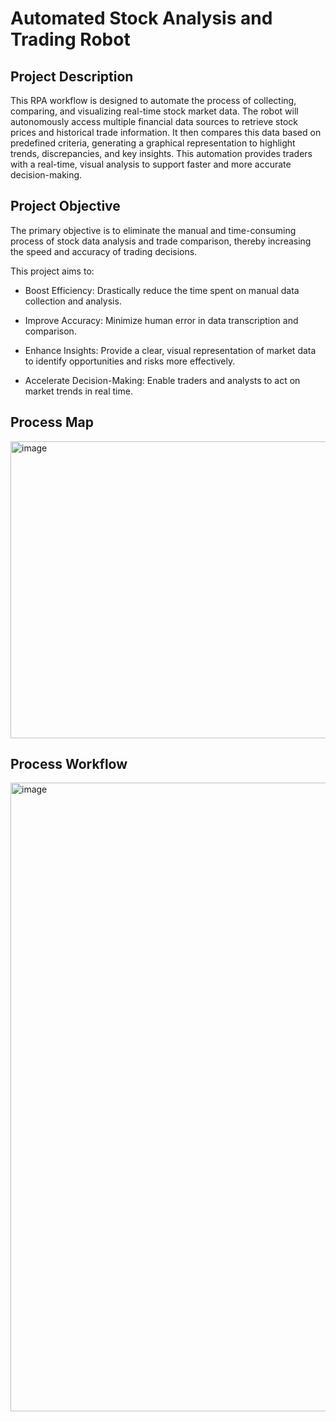# Automated Stock Analysis and Trading Robot
## Project Description
This RPA workflow is designed to automate the process of collecting, comparing, and visualizing real-time stock market data. The robot will autonomously access multiple financial data sources to retrieve stock prices and historical trade information. It then compares this data based on predefined criteria, generating a graphical representation to highlight trends, discrepancies, and key insights. This automation provides traders with a real-time, visual analysis to support faster and more accurate decision-making.

## Project Objective
The primary objective is to eliminate the manual and time-consuming process of stock data analysis and trade comparison, thereby increasing the speed and accuracy of trading decisions.

This project aims to:

- Boost Efficiency: Drastically reduce the time spent on manual data collection and analysis.

- Improve Accuracy: Minimize human error in data transcription and comparison.

- Enhance Insights: Provide a clear, visual representation of market data to identify opportunities and risks more effectively.

- Accelerate Decision-Making: Enable traders and analysts to act on market trends in real time.

## Process Map
<img width="1371" height="475" alt="image" src="https://github.com/user-attachments/assets/f39f5440-7a1a-4829-84f3-7ed7948b3ffa" />

## Process Workflow
<img width="1911" height="1006" alt="image" src="https://github.com/user-attachments/assets/2ffa3cdf-48e5-43c5-a283-5f547aaddc53" />


